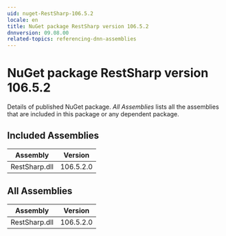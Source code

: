 ```yaml
---
uid: nuget-RestSharp-106.5.2
locale: en
title: NuGet package RestSharp version 106.5.2
dnnversion: 09.08.00
related-topics: referencing-dnn-assemblies
---
```


# NuGet package RestSharp version 106.5.2
Details of published NuGet package.
*All Assemblies* lists all the assemblies that are included in this package or any dependent package.

## Included Assemblies

|Assembly|Version|
|---|---|
|RestSharp.dll|106.5.2.0|

## All Assemblies

|Assembly|Version|
|---|---|
|RestSharp.dll|106.5.2.0|

